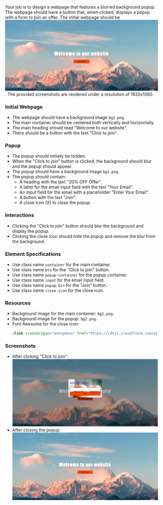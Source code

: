 
Your job is to design a webpage that features a blurred background popup. The webpage should have a button that, when clicked, displays a popup with a form to join an offer. The initial webpage should be ![initial webpage](./_images/origin.png). The provided screenshots are rendered under a resolution of 1920x1080.

### Initial Webpage
- The webpage should have a background image `bg1.png`.
- The main container should be centered both vertically and horizontally.
- The main heading should read "Welcome to our website".
- There should be a button with the text "Click to join".

### Popup
- The popup should initially be hidden.
- When the "Click to join" button is clicked, the background should blur and the popup should appear.
- The popup should have a background image `bg2.png`.
- The popup should contain:
  - A heading with the text "20% OFF Offer".
  - A label for the email input field with the text "Your Email".
  - An input field for the email with a placeholder "Enter Your Email".
  - A button with the text "Join".
  - A close icon (X) to close the popup.

### Interactions
- Clicking the "Click to join" button should blur the background and display the popup.
- Clicking the close icon should hide the popup and remove the blur from the background.

### Element Specifications
- Use class name `container` for the main container.
- Use class name `btn` for the "Click to join" button.
- Use class name `popup-container` for the popup container.
- Use class name `input` for the email input field.
- Use class name `popup-btn` for the "Join" button.
- Use class name `close-icon` for the close icon.

### Resources
- Background image for the main container: `bg1.png`.
- Background image for the popup: `bg2.png`.
- Font Awesome for the close icon: 
  ```html
  <link crossorigin="anonymous" href="https://cdnjs.cloudflare.com/ajax/libs/font-awesome/6.0.0-beta3/css/all.min.css" integrity="sha512-Fo3rlrZj/k7ujTnHg4CGR2D7kSs0v4LLanw2qksYuRlEzO+tcaEPQogQ0KaoGN26/zrn20ImR1DfuLWnOo7aBA==" referrerpolicy="no-referrer" rel="stylesheet"/>
  ```

### Screenshots
- After clicking "Click to join": ![after clicking join](./_images/after_click_join.png)
- After closing the popup: ![after closing popup](./_images/after_close_popup.png)
